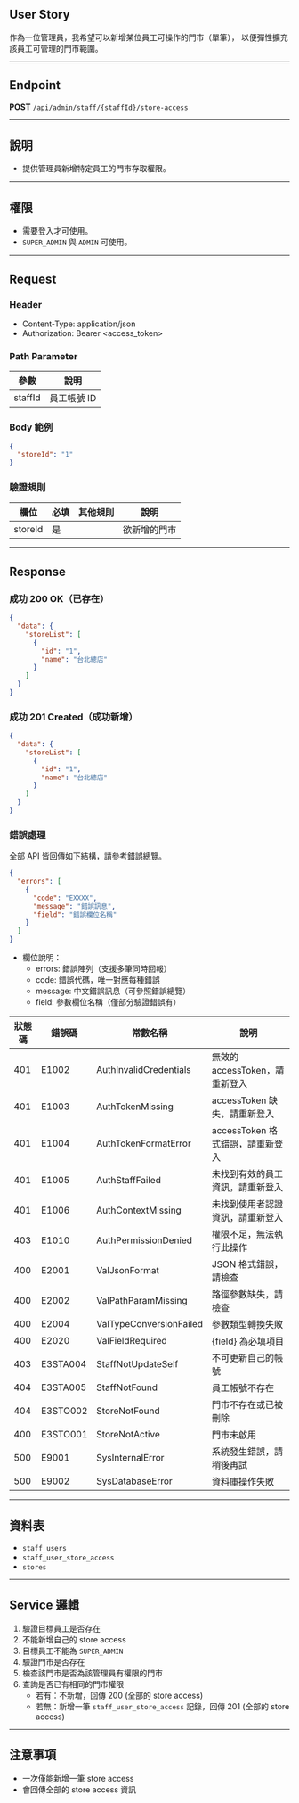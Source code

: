 ## User Story

作為一位管理員，我希望可以新增某位員工可操作的門市（單筆）， 以便彈性擴充該員工可管理的門市範圍。

---

## Endpoint

**POST** `/api/admin/staff/{staffId}/store-access`

---

## 說明

- 提供管理員新增特定員工的門市存取權限。

---

## 權限

- 需要登入才可使用。
- `SUPER_ADMIN` 與 `ADMIN` 可使用。

---

## Request

### Header

- Content-Type: application/json
- Authorization: Bearer <access_token>

### Path Parameter

| 參數    | 說明        |
| ------- | ----------- |
| staffId | 員工帳號 ID |

### Body 範例

```json
{
  "storeId": "1"
}
```

### 驗證規則

| 欄位    | 必填 | 其他規則 | 說明         |
| ------- | ---- | -------- | ------------ |
| storeId | 是   |          | 欲新增的門市 |

---

## Response

### 成功 200 OK（已存在）

```json
{
  "data": {
    "storeList": [
      {
        "id": "1",
        "name": "台北總店"
      }
    ]
  }
}
```

### 成功 201 Created（成功新增）

```json
{
  "data": {
    "storeList": [
      {
        "id": "1",
        "name": "台北總店"
      }
    ]
  }
}
```

### 錯誤處理

全部 API 皆回傳如下結構，請參考錯誤總覽。

```json
{
  "errors": [
    {
      "code": "EXXXX",
      "message": "錯誤訊息",
      "field": "錯誤欄位名稱"
    }
  ]
}
```

- 欄位說明：
  - errors: 錯誤陣列（支援多筆同時回報）
  - code: 錯誤代碼，唯一對應每種錯誤
  - message: 中文錯誤訊息（可參照錯誤總覽）
  - field: 參數欄位名稱（僅部分驗證錯誤有）

| 狀態碼 | 錯誤碼   | 常數名稱                | 說明                             |
| ------ | -------- | ----------------------- | -------------------------------- |
| 401    | E1002    | AuthInvalidCredentials  | 無效的 accessToken，請重新登入   |
| 401    | E1003    | AuthTokenMissing        | accessToken 缺失，請重新登入     |
| 401    | E1004    | AuthTokenFormatError    | accessToken 格式錯誤，請重新登入 |
| 401    | E1005    | AuthStaffFailed         | 未找到有效的員工資訊，請重新登入 |
| 401    | E1006    | AuthContextMissing      | 未找到使用者認證資訊，請重新登入 |
| 403    | E1010    | AuthPermissionDenied    | 權限不足，無法執行此操作         |
| 400    | E2001    | ValJsonFormat           | JSON 格式錯誤，請檢查            |
| 400    | E2002    | ValPathParamMissing     | 路徑參數缺失，請檢查             |
| 400    | E2004    | ValTypeConversionFailed | 參數類型轉換失敗                 |
| 400    | E2020    | ValFieldRequired        | {field} 為必填項目               |
| 403    | E3STA004 | StaffNotUpdateSelf      | 不可更新自己的帳號               |
| 404    | E3STA005 | StaffNotFound           | 員工帳號不存在                   |
| 404    | E3STO002 | StoreNotFound           | 門市不存在或已被刪除             |
| 400    | E3STO001 | StoreNotActive          | 門市未啟用                       |
| 500    | E9001    | SysInternalError        | 系統發生錯誤，請稍後再試         |
| 500    | E9002    | SysDatabaseError        | 資料庫操作失敗                   |

---

## 資料表

- `staff_users`
- `staff_user_store_access`
- `stores`

---

## Service 邏輯


1. 驗證目標員工是否存在
2. 不能新增自己的 store access
3. 目標員工不能為 `SUPER_ADMIN`
4. 驗證門市是否存在
5. 檢查該門市是否為該管理員有權限的門市
6. 查詢是否已有相同的門市權限
   - 若有：不新增，回傳 200 (全部的 store access)
   - 若無：新增一筆 `staff_user_store_access` 記錄，回傳 201 (全部的 store access)

---

## 注意事項

- 一次僅能新增一筆 store access
- 會回傳全部的 store access 資訊
